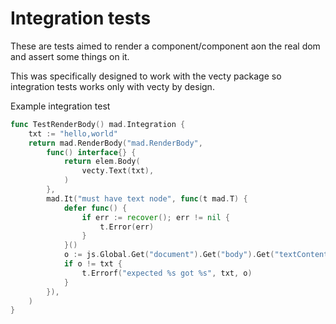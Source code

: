 # Integration tests

These are tests aimed to render a component/component aon the real dom and
assert some things on it.

This was specifically designed to work with the vecty package so integration
tests works only with vecty by design.

Example integration test 

```go
func TestRenderBody() mad.Integration {
	txt := "hello,world"
	return mad.RenderBody("mad.RenderBody",
		func() interface{} {
			return elem.Body(
				vecty.Text(txt),
			)
		},
		mad.It("must have text node", func(t mad.T) {
			defer func() {
				if err := recover(); err != nil {
					t.Error(err)
				}
			}()
			o := js.Global.Get("document").Get("body").Get("textContent").String()
			if o != txt {
				t.Errorf("expected %s got %s", txt, o)
			}
		}),
	)
}
```